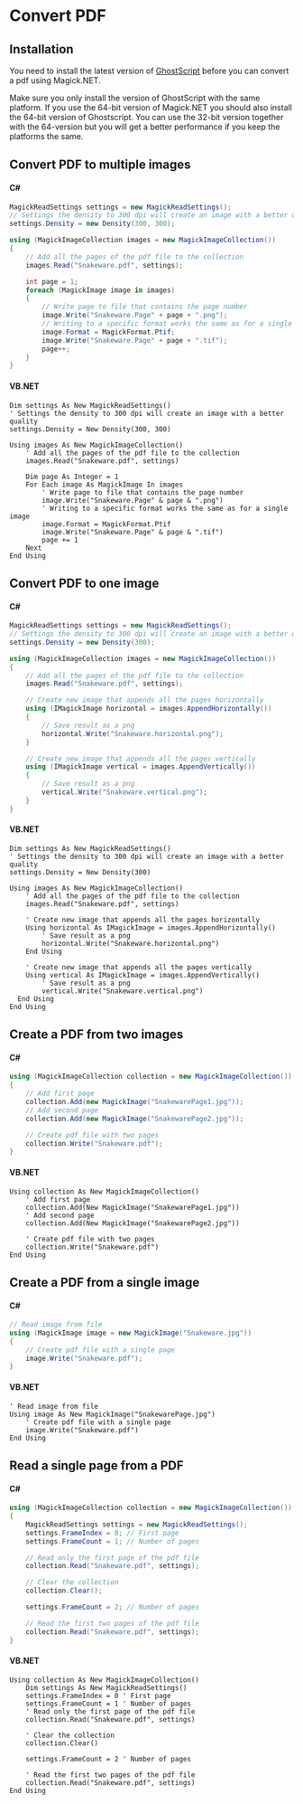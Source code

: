 # Convert PDF

## Installation

You need to install the latest version of [GhostScript](https://www.ghostscript.com/download/gsdnld.html) before you can
convert a pdf using Magick.NET.

Make sure you only install the version of GhostScript with the same platform. If you use the 64-bit version of Magick.NET
you should also install the 64-bit version of Ghostscript. You can use the 32-bit version together with the 64-version but
you will get a better performance if you keep the platforms the same.

## Convert PDF to multiple images

#### C#
```C#
MagickReadSettings settings = new MagickReadSettings();
// Settings the density to 300 dpi will create an image with a better quality
settings.Density = new Density(300, 300);

using (MagickImageCollection images = new MagickImageCollection())
{
    // Add all the pages of the pdf file to the collection
    images.Read("Snakeware.pdf", settings);

    int page = 1;
    foreach (MagickImage image in images)
    {
        // Write page to file that contains the page number
        image.Write("Snakeware.Page" + page + ".png");
        // Writing to a specific format works the same as for a single image
        image.Format = MagickFormat.Ptif;
        image.Write("Snakeware.Page" + page + ".tif");    
        page++;
    }
}
```

#### VB.NET
```VB.NET
Dim settings As New MagickReadSettings()
' Settings the density to 300 dpi will create an image with a better quality
settings.Density = New Density(300, 300)

Using images As New MagickImageCollection()
    ' Add all the pages of the pdf file to the collection
    images.Read("Snakeware.pdf", settings)

    Dim page As Integer = 1
    For Each image As MagickImage In images
        ' Write page to file that contains the page number
        image.Write("Snakeware.Page" & page & ".png")
        ' Writing to a specific format works the same as for a single image
        image.Format = MagickFormat.Ptif
        image.Write("Snakeware.Page" & page & ".tif")
        page += 1
    Next
End Using
```

## Convert PDF to one image

#### C#
```C#
MagickReadSettings settings = new MagickReadSettings();
// Settings the density to 300 dpi will create an image with a better quality
settings.Density = new Density(300);

using (MagickImageCollection images = new MagickImageCollection())
{
    // Add all the pages of the pdf file to the collection
    images.Read("Snakeware.pdf", settings);

    // Create new image that appends all the pages horizontally
    using (IMagickImage horizontal = images.AppendHorizontally())
    {
        // Save result as a png
        horizontal.Write("Snakeware.horizontal.png");
    }

    // Create new image that appends all the pages vertically
    using (IMagickImage vertical = images.AppendVertically())
    {
        // Save result as a png
        vertical.Write("Snakeware.vertical.png");
    }
}
```

#### VB.NET
```VB.NET
Dim settings As New MagickReadSettings()
' Settings the density to 300 dpi will create an image with a better quality
settings.Density = New Density(300)

Using images As New MagickImageCollection()
    ' Add all the pages of the pdf file to the collection
    images.Read("Snakeware.pdf", settings)

    ' Create new image that appends all the pages horizontally
    Using horizontal As IMagickImage = images.AppendHorizontally()
        ' Save result as a png
        horizontal.Write("Snakeware.horizontal.png")
    End Using

    ' Create new image that appends all the pages vertically
    Using vertical As IMagickImage = images.AppendVertically()
        ' Save result as a png
        vertical.Write("Snakeware.vertical.png")
  End Using
End Using
```

## Create a PDF from two images

#### C#
```C#
using (MagickImageCollection collection = new MagickImageCollection())
{
    // Add first page
    collection.Add(new MagickImage("SnakewarePage1.jpg"));
    // Add second page
    collection.Add(new MagickImage("SnakewarePage2.jpg"));

    // Create pdf file with two pages
    collection.Write("Snakeware.pdf");
}
```

#### VB.NET
```VB.NET
Using collection As New MagickImageCollection()
    ' Add first page
    collection.Add(New MagickImage("SnakewarePage1.jpg"))
    ' Add second page
    collection.Add(New MagickImage("SnakewarePage2.jpg"))

    ' Create pdf file with two pages
    collection.Write("Snakeware.pdf")
End Using
```

## Create a PDF from a single image

#### C#
```C#
// Read image from file
using (MagickImage image = new MagickImage("Snakeware.jpg"))
{
    // Create pdf file with a single page
    image.Write("Snakeware.pdf");
}
```

#### VB.NET
```VB.NET
' Read image from file
Using image As New MagickImage("SnakewarePage.jpg")
    ' Create pdf file with a single page
    image.Write("Snakeware.pdf")
End Using
```

## Read a single page from a PDF

#### C#
```C#
using (MagickImageCollection collection = new MagickImageCollection())
{
    MagickReadSettings settings = new MagickReadSettings();
    settings.FrameIndex = 0; // First page
    settings.FrameCount = 1; // Number of pages

    // Read only the first page of the pdf file
    collection.Read("Snakeware.pdf", settings);

    // Clear the collection
    collection.Clear();

    settings.FrameCount = 2; // Number of pages

    // Read the first two pages of the pdf file
    collection.Read("Snakeware.pdf", settings);
}
```

#### VB.NET
```VB.NET
Using collection As New MagickImageCollection()
    Dim settings As New MagickReadSettings()
    settings.FrameIndex = 0 ' First page
    settings.FrameCount = 1 ' Number of pages
    ' Read only the first page of the pdf file
    collection.Read("Snakeware.pdf", settings)

    ' Clear the collection
    collection.Clear()

    settings.FrameCount = 2 ' Number of pages

    ' Read the first two pages of the pdf file
    collection.Read("Snakeware.pdf", settings)
End Using
```
